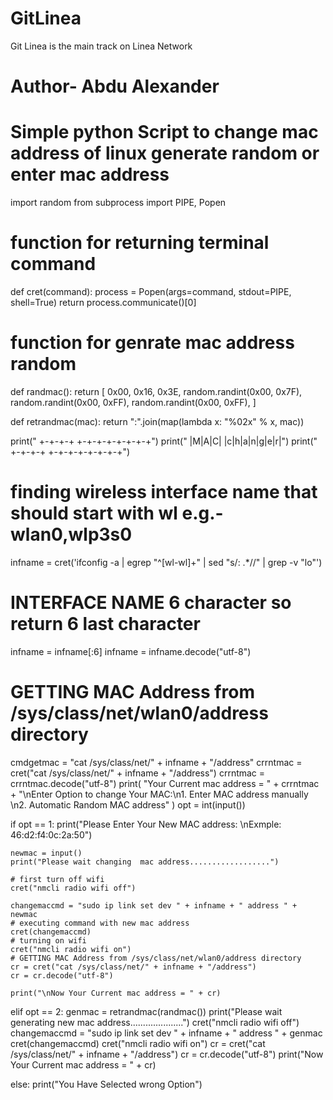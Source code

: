 # GitLinea
Git Linea is the main track on Linea Network 
# Author- Abdu Alexander

# Simple python Script to change mac address of linux generate random or enter mac address


import random
from subprocess import PIPE, Popen


# function for returning terminal command
def cret(command):
    process = Popen(args=command, stdout=PIPE, shell=True)
    return process.communicate()[0]


# function for genrate mac address random
def randmac():
    return [
        0x00,
        0x16,
        0x3E,
        random.randint(0x00, 0x7F),
        random.randint(0x00, 0xFF),
        random.randint(0x00, 0xFF),
    ]


def retrandmac(mac):
    return ":".join(map(lambda x: "%02x" % x, mac))


print("                                             +-+-+-+ +-+-+-+-+-+-+-+")
print("                                             |M|A|C| |c|h|a|n|g|e|r|")
print("                                             +-+-+-+ +-+-+-+-+-+-+-+")
# finding wireless interface name that should start with wl e.g.-wlan0,wlp3s0
infname = cret('ifconfig -a  | egrep "^[wl-wl]+" | sed "s/: .*//" | grep -v "lo"')
# INTERFACE NAME 6 character so return 6 last character
infname = infname[:6]
infname = infname.decode("utf-8")
# GETTING MAC Address from /sys/class/net/wlan0/address directory
cmdgetmac = "cat /sys/class/net/" + infname + "/address"
crrntmac = cret("cat /sys/class/net/" + infname + "/address")
crrntmac = crrntmac.decode("utf-8")
print(
    "Your Current mac address = "
    + crrntmac
    + "\nEnter Option to change Your MAC:\n1. Enter MAC address manually \n2. Automatic Random MAC address"
)
opt = int(input())

if opt == 1:
    print("Please Enter Your New MAC address: \nExmple:  46:d2:f4:0c:2a:50")

    newmac = input()
    print("Please wait changing  mac address..................")

    # first turn off wifi
    cret("nmcli radio wifi off")

    changemaccmd = "sudo ip link set dev " + infname + " address " + newmac
    # executing command with new mac address
    cret(changemaccmd)
    # turning on wifi
    cret("nmcli radio wifi on")
    # GETTING MAC Address from /sys/class/net/wlan0/address directory
    cr = cret("cat /sys/class/net/" + infname + "/address")
    cr = cr.decode("utf-8")

    print("\nNow Your Current mac address = " + cr)


elif opt == 2:
    genmac = retrandmac(randmac())
    print("Please wait generating new mac address.....................")
    cret("nmcli radio wifi off")
    changemaccmd = "sudo ip link set dev " + infname + " address " + genmac
    cret(changemaccmd)
    cret("nmcli radio wifi on")
    cr = cret("cat /sys/class/net/" + infname + "/address")
    cr = cr.decode("utf-8")
    print("Now Your Current mac address = " + cr)

else:
    print("You Have Selected wrong Option")
